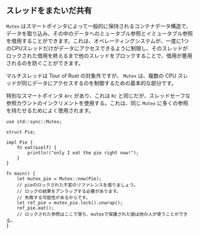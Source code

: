 ## スレッドをまたいだ共有

`Mutex` はスマートポインタによって一般的に保持されるコンテナデータ構造で、データを取り込み、その中のデータへのミュータブル参照とイミュータブル参照を借用することができます。これは、オペレーティングシステムが、一度に1つのCPUスレッドだけがデータにアクセスできるように制限し、そのスレッドがロックされた借用を終えるまで他のスレッドをブロックすることで、借用が悪用されるのを防ぐことができます。

マルチスレッドは Tour of Rust の対象外ですが、 `Mutex` は、複数の CPU スレッドが同じデータにアクセスするのを制御するための基本的な部分です。

特別なスマートポインタ `Arc` があり、これは `Rc` と同じだが、スレッドセーフな参照カウントのインクリメントを使用する。これは、同じ `Mutex` に多くの参照を持たせるためによく使用されます。

```
use std::sync::Mutex;

struct Pie;

impl Pie {
    fn eat(&self) {
        println!("only I eat the pie right now!");
    }
}

fn main() {
    let mutex_pie = Mutex::new(Pie);
    // pieのロックされた不変のリファレンスを借りましょう。
    // ロックの結果をアンラップする必要があります。
    // 失敗する可能性があるからです。
    let ref_pie = mutex_pie.lock().unwrap();
    ref_pie.eat();
    // ロックされた参照はここで落ち、mutexで保護された値は他の人が使うことができる。
}
```